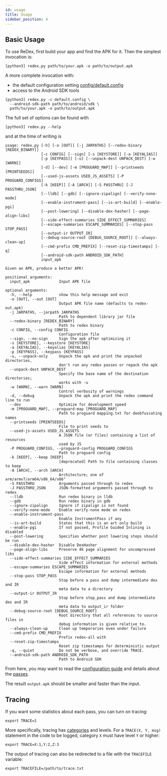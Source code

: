 ```yaml
---
id: usage
title: Usage
sidebar_position: 4
---
```


## Basic Usage

To use ReDex, first build your app and find the APK for it.  Then the simplest
invocation is:
```
[python3] redex.py path/to/your.apk -o path/to/output.apk
```
A more complete invocation with:
* the default configuration setting [config/default.config](https://github.com/facebook/redex/blob/master/config/default.config)
* access to the Android SDK tools
```
[python3] redex.py -c default.config \
  --android-sdk-path path/to/android/sdk \
  path/to/your.apk -o path/to/output.apk
```
The full set of options can be found with
```
[python3] redex.py --help
```
and at the time of writing is
```
usage: redex.py [-h] [-o [OUT]] [-j JARPATHS] [--redex-binary [REDEX_BINARY]]
                [-c CONFIG] [--sign] [-s [KEYSTORE]] [-a [KEYALIAS]]
                [-p [KEYPASS]] [-u] [--unpack-dest UNPACK_DEST] [-w [WARN]]
                [-d] [--dev] [-m [PROGUARD_MAP]] [--printseeds [PRINTSEEDS]]
                [--used-js-assets USED_JS_ASSETS] [-P PROGUARD_CONFIGS]
                [-k [KEEP]] [-A [ARCH]] [-S PASSTHRU] [-J PASSTHRU_JSON]
                [--lldb] [--gdb] [--ignore-zipalign] [--verify-none-mode]
                [--enable-instrument-pass] [--is-art-build] [--enable-pgi]
                [--post-lowering] [--disable-dex-hasher] [--page-align-libs]
                [--side-effect-summaries SIDE_EFFECT_SUMMARIES]
                [--escape-summaries ESCAPE_SUMMARIES] [--stop-pass STOP_PASS]
                [--output-ir OUTPUT_IR]
                [--debug-source-root [DEBUG_SOURCE_ROOT]] [--always-clean-up]
                [--cmd-prefix CMD_PREFIX] [--reset-zip-timestamps] [-q]
                [--android-sdk-path ANDROID_SDK_PATH]
                input_apk

Given an APK, produce a better APK!

positional arguments:
  input_apk             Input APK file

optional arguments:
  -h, --help            show this help message and exit
  -o [OUT], --out [OUT]
                        Output APK file name (defaults to redex-out.apk)
  -j JARPATHS, --jarpath JARPATHS
                        Path to dependent library jar file
  --redex-binary [REDEX_BINARY]
                        Path to redex binary
  -c CONFIG, --config CONFIG
                        Configuration file
  --sign, --no-sign     Sign the apk after optimizing it
  -s [KEYSTORE], --keystore [KEYSTORE]
  -a [KEYALIAS], --keyalias [KEYALIAS]
  -p [KEYPASS], --keypass [KEYPASS]
  -u, --unpack-only     Unpack the apk and print the unpacked directories,
                        don't run any redex passes or repack the apk
  --unpack-dest UNPACK_DEST
                        Specify the base name of the destination directories;
                        works with -u
  -w [WARN], --warn [WARN]
                        Control verbosity of warnings
  -d, --debug           Unpack the apk and print the redex command line to run
  --dev                 Optimize for development speed
  -m [PROGUARD_MAP], --proguard-map [PROGUARD_MAP]
                        Path to proguard mapping.txt for deobfuscating names
  --printseeds [PRINTSEEDS]
                        File to print seeds to
  --used-js-assets USED_JS_ASSETS
                        A JSON file (or files) containing a list of resources
                        used by JS
  -P PROGUARD_CONFIGS, --proguard-config PROGUARD_CONFIGS
                        Path to proguard config
  -k [KEEP], --keep [KEEP]
                        [deprecated] Path to file containing classes to keep
  -A [ARCH], --arch [ARCH]
                        Architecture; one of arm/armv7/arm64/x86_64/x86"
  -S PASSTHRU           Arguments passed through to redex
  -J PASSTHRU_JSON      JSON-formatted arguments passed through to redex
  --lldb                Run redex binary in lldb
  --gdb                 Run redex binary in gdb
  --ignore-zipalign     Ignore if zipalign is not found
  --verify-none-mode    Enable verify-none mode on redex
  --enable-instrument-pass
                        Enable InstrumentPass if any
  --is-art-build        States that this is an art only build
  --enable-pgi          If not passed, Profile Guided Inlining is disabled
  --post-lowering       Specifies whether post lowering steps should be run
  --disable-dex-hasher  Disable DexHasher
  --page-align-libs     Preserve 4k page alignment for uncompressed libs
  --side-effect-summaries SIDE_EFFECT_SUMMARIES
                        Side effect information for external methods
  --escape-summaries ESCAPE_SUMMARIES
                        Escape information for external methods
  --stop-pass STOP_PASS
                        Stop before a pass and dump intermediate dex and IR
                        meta data to a directory
  --output-ir OUTPUT_IR
                        Stop before stop_pass and dump intermediate dex and IR
                        meta data to output_ir folder
  --debug-source-root [DEBUG_SOURCE_ROOT]
                        Root directory that all references to source files in
                        debug information is given relative to.
  --always-clean-up     Clean up temporaries even under failure
  --cmd-prefix CMD_PREFIX
                        Prefix redex-all with
  --reset-zip-timestamps
                        Reset zip timestamps for deterministic output
  -q, --quiet           Do not be verbose, and override TRACE.
  --android-sdk-path ANDROID_SDK_PATH
                        Path to Android SDK
```

From here, you may want to read the [configuration guide](config.md) and details
about the [passes](passes.md).

The result `output.apk` should be smaller and faster than the
input.

## Tracing

If you want some statistics about each pass, you can turn on tracing:
```
export TRACE=1
```
More specifically, tracing has [categories](https://github.com/facebook/redex/blob/c5d5651b8b3ae9fda7b3305de9f55e1b82077a2d/libredex/Trace.h#L20)
and levels. For a `TRACE(X, Y, msg)` statement in the code to be logged,
category `X` must have level `Y` or higher:
```
export TRACE=X:1,Y:2,Z:3
```
The output of tracing can also be redirected to a file with the `TRACEFILE`
variable:
```
export TRACEFILE=/path/to/trace.txt
```
